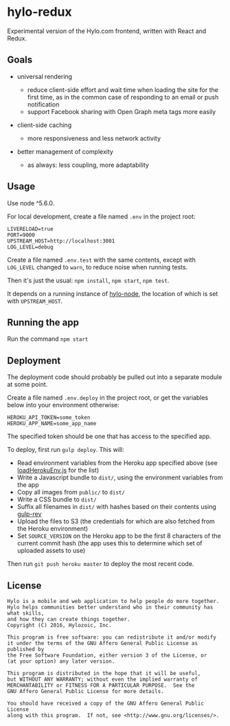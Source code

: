 # hylo-redux
Experimental version of the Hylo.com frontend, written with React and Redux.

## Goals

* universal rendering
  * reduce client-side effort and wait time when loading the site for the first time, as in the common case of responding to an email or push notification
  * support Facebook sharing with Open Graph meta tags more easily

* client-side caching
  * more responsiveness and less network activity

* better management of complexity
  * as always: less coupling, more adaptability

## Usage

Use node ^5.6.0.

For local development, create a file named `.env` in the project root:

```
LIVERELOAD=true
PORT=9000
UPSTREAM_HOST=http://localhost:3001
LOG_LEVEL=debug
```

Create a file named `.env.test` with the same contents, except with `LOG_LEVEL` changed to `warn`, to reduce noise when running tests.

Then it's just the usual: `npm install`, `npm start`, `npm test`.

It depends on a running instance of [hylo-node](https://github.com/Hylozoic/hylo-node), the location of which is set with `UPSTREAM_HOST`.

## Running the app

Run the command `npm start`

## Deployment

The deployment code should probably be pulled out into a separate module at some point.

Create a file named `.env.deploy` in the project root, or get the variables below into your environment otherwise:
```
HEROKU_API_TOKEN=some_token
HEROKU_APP_NAME=some_app_name
```
The specified token should be one that has access to the specified app.

To deploy, first run `gulp deploy`. This will:
* Read environment variables from the Heroku app specified above (see [loadHerokuEnv.js](https://github.com/Hylozoic/hylo-redux/blob/master/tasks/loadHerokuEnv.js) for the list)
* Write a Javascript bundle to `dist/`, using the environment variables from the app
* Copy all images from `public/` to `dist/`
* Write a CSS bundle to `dist/`
* Suffix all filenames in `dist/` with hashes based on their contents using [gulp-rev](https://github.com/sindresorhus/gulp-rev)
* Upload the files to S3 (the credentials for which are also fetched from the Heroku environment)
* Set `SOURCE_VERSION` on the Heroku app to be the first 8 characters of the current commit hash (the app uses this to determine which set of uploaded assets to use)

Then run `git push heroku master` to deploy the most recent code.

## License

    Hylo is a mobile and web application to help people do more together.
    Hylo helps communities better understand who in their community has what skills,
    and how they can create things together.
    Copyright (C) 2016, Hylozoic, Inc.

    This program is free software: you can redistribute it and/or modify
    it under the terms of the GNU Affero General Public License as published by
    the Free Software Foundation, either version 3 of the License, or
    (at your option) any later version.

    This program is distributed in the hope that it will be useful,
    but WITHOUT ANY WARRANTY; without even the implied warranty of
    MERCHANTABILITY or FITNESS FOR A PARTICULAR PURPOSE.  See the
    GNU Affero General Public License for more details.

    You should have received a copy of the GNU Affero General Public License
    along with this program.  If not, see <http://www.gnu.org/licenses/>.
